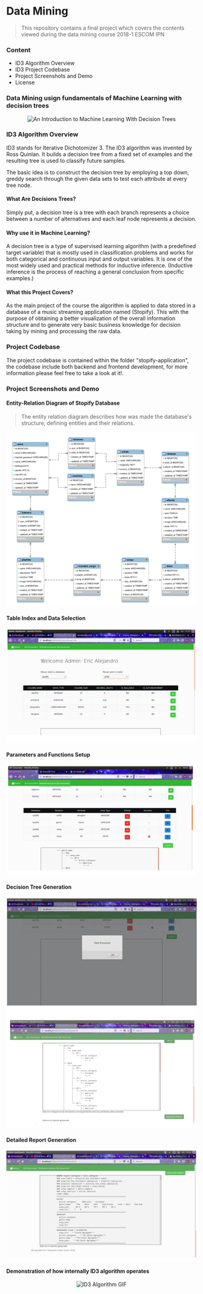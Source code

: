 # Data Mining
> This repository contains a final project which covers the contents viewed during the data mining course 2018-1 ESCOM IPN

### Content

- ID3 Algorithm Overview
- ID3 Project Codebase
- Project Screenshots and Demo
- License

### Data Mining usign fundamentals of Machine Learning with decision trees

<p align="center">
  <img src="https://ramandeep2017.files.wordpress.com/2017/08/02705-1cjv-yipk8pejnitg2vxava.png?w=640" alt="An Introduction to Machine Learning With Decision Trees"/>
</p>

### ID3 Algorithm Overview
ID3 stands for Iterative Dichotomizer 3. The ID3 algorithm was invented by Ross Quinlan. It builds a decision tree from a fixed set of examples and the resulting tree is used to classify future samples.

The basic idea is to construct the decision tree by employing a top down, greddy search through the given data sets to test each attribute at every tree node.

#### What Are Decisions Trees?
Simply put, a decision tree is a tree with each branch represents a choice between a number of alternatives and each leaf node represents a decision.

#### Why use it in Machine Learning?
A decision tree is a type of supervised learning algorithm (with a predefined target variable) that is mostly used in classification problems and works for both categorical and continuous input and output variables. It is one of the most widely used and practical methods for inductive inference. (Inductive inference is the process of reaching a general conclusion from specific examples.)

#### What this Project Covers?
As the main project of the course the algorithm is applied to data stored in a database of a music streaming application named (Stopify). This with the purpose of obtaining a better visualization of the overall information structure and to generate very basic business knowledge for decision taking by mining and processing the raw data.

### Project Codebase
The project codebase is contained within the folder "stopify-application", the codebase include both backend and frontend development, for more information please feel free to take a look at it!.

### Project Screenshots and Demo

#### Entity-Relation Diagram of Stopify Database

> The entity relation diagram describes how was made the database's structure, defining entities and their relations.

<p align="center">
  <img src="https://github.com/PitCoder/DataMining/blob/master/Img/database_model.png" alt="Entity Relation Diagram"/> 
</p>

#### Table Index and Data Selection

<p align="center">
  <img src="https://github.com/PitCoder/DataMining/blob/master/Img/data_selection.png" alt="Data Selection"/>
</p>

#### Parameters and Functions Setup

<p align="center">
  <img src="https://github.com/PitCoder/DataMining/blob/master/Img/param_config.png" alt="Parameters and Functions Setup"/>
</p>

#### Decision Tree Generation

<p align="center">
  <img src="https://github.com/PitCoder/DataMining/blob/master/Img/tree_gen.png" alt="Tree Generation"/>
</p>

#### Detailed Report Generation

<p align="center">
  <img src="https://github.com/PitCoder/DataMining/blob/master/Img/report.png" alt="Report Generation"/>
</p>

#### Demonstration of how internally ID3 algorithm operates

<p align="center">
  <img src="https://annalyzin.files.wordpress.com/2016/07/decision-tree-tutorial-animated3.gif?w=636&h=312&crop=1" alt="ID3 Algorithm GIF"/>
</p>

